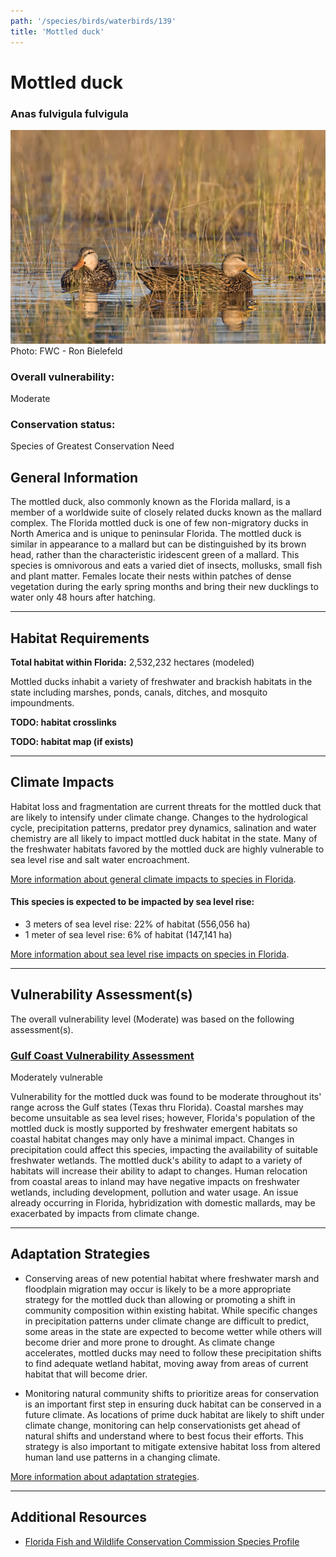 ```yaml
---
path: '/species/birds/waterbirds/139'
title: 'Mottled duck'
---
```


# Mottled duck

### Anas fulvigula fulvigula

<div id="TopSection">

<div class="header-photo"><img src="139.jpg" alt="Photo for Mottled duck"/>
<figcaption>Photo: FWC - Ron Bielefeld</figcaption></div>

<div>

### Overall vulnerability:

<div class="vulnerability vulnerability-moderate">Moderate</div>

### Conservation status:

Species of Greatest Conservation Need

</div>
</div>

## General Information

The mottled duck, also commonly known as the Florida mallard, is a member of a worldwide suite of closely related ducks known as the mallard complex.  The Florida mottled duck is one of few non-migratory ducks in North America and is unique to peninsular Florida.  The mottled duck is similar in appearance to a mallard but can be distinguished by its brown head, rather than the characteristic iridescent green of a mallard.  This species is omnivorous and eats a varied diet of insects, mollusks, small fish and plant matter.  Females locate their nests within patches of dense vegetation during the early spring months and bring their new ducklings to water only 48 hours after hatching.

<hr />

## Habitat Requirements

**Total habitat within Florida:** 2,532,232 hectares (modeled)

Mottled ducks inhabit a variety of freshwater and brackish habitats in the state including marshes, ponds, canals, ditches, and mosquito impoundments.

**TODO: habitat crosslinks**

**TODO: habitat map (if exists)**

<hr />

## Climate Impacts

Habitat loss and fragmentation are current threats for the mottled duck that are likely to intensify under climate change.  Changes to the hydrological cycle, precipitation patterns, predator prey dynamics, salination and water chemistry are all likely to impact mottled duck habitat in the state.  Many of the freshwater habitats favored by the mottled duck are highly vulnerable to sea level rise and salt water encroachment.

[More information about general climate impacts to species in Florida](/impacts/species).


#### This species is expected to be impacted by sea level rise:

- 3 meters of sea level rise: 22% of habitat (556,056 ha)
- 1 meter of sea level rise: 6% of habitat (147,141 ha)

[More information about sea level rise impacts on species in Florida](/impacts/species/slr).
    

<hr />

## Vulnerability Assessment(s)

The overall vulnerability level (Moderate) was based on the following assessment(s).
#### 
<div class="vulnerability-header">
<h3><a href="/impacts/vulnerability/gcva">Gulf Coast Vulnerability Assessment</a></h3>
<div class="vulnerability vulnerability-moderate">Moderately vulnerable</div>
</div> 

Vulnerability for the mottled duck was found to be moderate throughout its' range across the Gulf states (Texas thru Florida).  Coastal marshes may become unsuitable as sea level rises; however, Florida's population of the mottled duck is mostly supported by freshwater emergent habitats so coastal habitat changes may only have a minimal impact.  Changes in precipitation could affect this species, impacting the availability of suitable freshwater wetlands.  The mottled duck's ability to adapt to a variety of habitats will increase their ability to adapt to changes.  Human relocation from coastal areas to inland may have negative impacts on freshwater wetlands, including development, pollution and water usage.  An issue already occurring in Florida, hybridization with domestic mallards, may be exacerbated by impacts from climate change.


<hr />

## Adaptation Strategies

- Conserving areas of new potential habitat where freshwater marsh and floodplain migration may occur is likely to be a more appropriate strategy for the mottled duck than allowing or promoting a shift in community composition within existing habitat.   While specific changes in precipitation patterns under climate change are difficult to predict, some areas in the state are expected to become wetter while others will become drier and more prone to drought.  As climate change accelerates, mottled ducks may need to follow these precipitation shifts to find adequate wetland habitat, moving away from areas of current habitat that will become drier.

- Monitoring natural community shifts to prioritize areas for conservation is an important first step in ensuring duck habitat can be conserved in a future climate.  As locations of prime duck habitat are likely to shift under climate change, monitoring can help conservationists get ahead of natural shifts and understand where to best focus their efforts.  This strategy is also important to mitigate extensive habitat loss from altered human land use patterns in a changing climate.

[More information about adaptation strategies](/strategies).

<hr />


## Additional Resources

- [Florida Fish and Wildlife Conservation Commission Species Profile](https://myfwc.com/wildlifehabitats/profiles/birds/waterfowl/mottled-ducks/)
